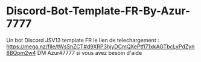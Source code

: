 # Discord-Bot-Template-FR-By-Azur-7777
Un bot Discord JSV13 template FR
le lien de telechargement : https://mega.nz/file/tWsSnZCT#d9XRP3hjyDCmQXePtfl71xkAGTbcLyPdZyn8BQpm2w4
DM Azur#7777 si vous avez besoin d'aide
